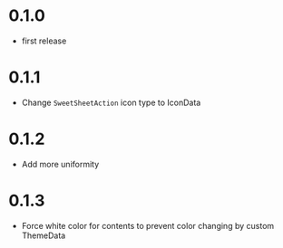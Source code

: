 # 0.1.0 

- first release
  
# 0.1.1

- Change `SweetSheetAction` icon type to IconData

# 0.1.2

- Add more uniformity

# 0.1.3

- Force white color for contents to prevent color changing by custom ThemeData